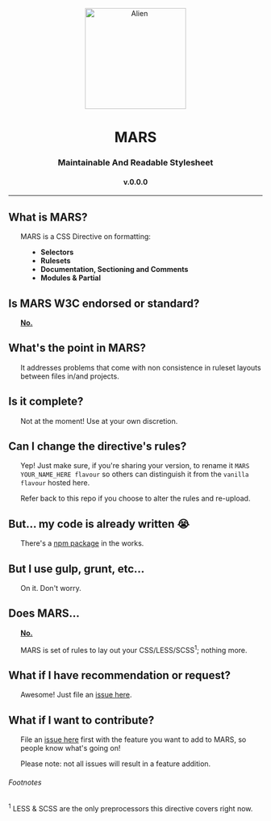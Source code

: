 <p align="center"><img height="200" src="https://upload.wikimedia.org/wikipedia/commons/c/cf/Alien01.svg" alt="Alien" /></p>
<h1 align="center">MARS</h1>
<h3 align="center">Maintainable And Readable Stylesheet</h3>
<h4 align="center">v.0.0.0</h4>

---

## What is MARS?

<p style="padding-left: 24px;">MARS is a CSS Directive on formatting:
	<ul style="padding-left: 64px;">
		<li style="font-weight: bold">Selectors</li>
		<li style="font-weight: bold">Rulesets</li>
		<li style="font-weight: bold">Documentation, Sectioning and Comments</li>
		<li style="font-weight: bold">Modules & Partial</li>
	</ul>
</p>

## Is MARS W3C endorsed or standard?

<p style="padding-left: 24px;"><u><strong>No.</strong></u></p>

## What's the point in MARS?

<p style="padding-left: 24px;">It addresses problems that come with non consistence in ruleset layouts between files in/and projects.</p>

## Is it complete?

<p style="padding-left: 24px;">Not at the moment! Use at your own discretion.</p>

## Can I change the directive's rules?

<p style="padding-left: 24px;">Yep! Just make sure, if you're sharing your version, to rename it <code>MARS YOUR_NAME_HERE flavour</code> so others can distinguish it from the <code>vanilla flavour</code> hosted here.</p>

<p style="padding-left: 24px;">Refer back to this repo if you choose to alter the rules and re-upload.</p>

## But... my code is already written :sob:

<p style="padding-left: 24px;">There's a <a href="/formatter/">npm package</a> in the works.</p>

## But I use gulp, grunt, etc...

<p style="padding-left: 24px;">On it. Don't worry.</p>

## Does MARS...

<p style="padding-left: 24px;"><u><strong>No.</strong></u></p>

<p style="padding-left: 24px;">MARS is set of rules to lay out your CSS/LESS/SCSS<sup>1</sup>; nothing more.</p>

## What if I have recommendation or request?

<p style="padding-left: 24px;">Awesome! Just file an <a href="/issues">issue here</a>.</p>

## What if I want to contribute?

<p style="padding-left: 24px;">File an <a href="/issues">issue here</a> first with the feature you want to add to MARS, so people know what's going on!</p>

<p style="padding-left: 24px;">Please note: not all issues will result in a feature addition.</p>

###### Footnotes

<sup>1</sup> LESS & SCSS are the only preprocessors this directive covers right now.